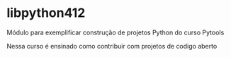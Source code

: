 # libpython412
Módulo para exemplificar construção de projetos Python do curso Pytools

Nessa curso é ensinado como contribuir com projetos de codigo aberto

